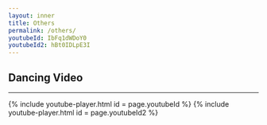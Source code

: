 ```yaml
---
layout: inner
title: Others
permalink: /others/
youtubeId: IbFq1dWDoY0
youtubeId2: hBt0IDLpE3I 
---
```


## Dancing Video
---

{% include youtube-player.html id = page.youtubeId %}
{% include youtube-player.html id = page.youtubeId2 %}